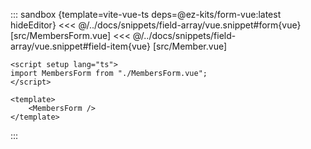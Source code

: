 <!-- A part of page Basic Form for Vue -->

::: sandbox {template=vite-vue-ts deps=@ez-kits/form-vue:latest hideEditor}
<<< @/../docs/snippets/field-array/vue.snippet#form{vue} [src/MembersForm.vue]
<<< @/../docs/snippets/field-array/vue.snippet#field-item{vue} [src/Member.vue]

```vue src/App.vue
<script setup lang="ts">
import MembersForm from "./MembersForm.vue";
</script>

<template>
	<MembersForm />
</template>
```
:::